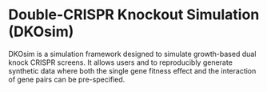 # Double-CRISPR Knockout Simulation (DKOsim)
DKOsim is a simulation framework designed to simulate growth-based dual knock CRISPR screens. It allows users and to reproducibly generate synthetic data where both the single gene fitness effect and the interaction of gene pairs can be pre-specified.

